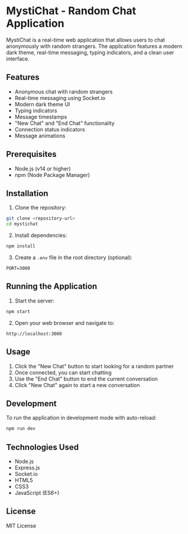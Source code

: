 # MystiChat - Random Chat Application

MystiChat is a real-time web application that allows users to chat anonymously with random strangers. The application features a modern dark theme, real-time messaging, typing indicators, and a clean user interface.

## Features

- Anonymous chat with random strangers
- Real-time messaging using Socket.io
- Modern dark theme UI
- Typing indicators
- Message timestamps
- "New Chat" and "End Chat" functionality
- Connection status indicators
- Message animations

## Prerequisites

- Node.js (v14 or higher)
- npm (Node Package Manager)

## Installation

1. Clone the repository:
```bash
git clone <repository-url>
cd mystichat
```

2. Install dependencies:
```bash
npm install
```

3. Create a `.env` file in the root directory (optional):
```
PORT=3000
```

## Running the Application

1. Start the server:
```bash
npm start
```

2. Open your web browser and navigate to:
```
http://localhost:3000
```

## Usage

1. Click the "New Chat" button to start looking for a random partner
2. Once connected, you can start chatting
3. Use the "End Chat" button to end the current conversation
4. Click "New Chat" again to start a new conversation

## Development

To run the application in development mode with auto-reload:
```bash
npm run dev
```

## Technologies Used

- Node.js
- Express.js
- Socket.io
- HTML5
- CSS3
- JavaScript (ES6+)

## License

MIT License 